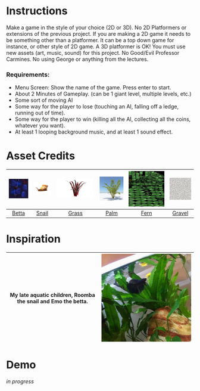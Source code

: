# Instructions
Make a game in the style of your choice (2D or 3D). No 2D Platformers or extensions of the previous project. If you are making a 2D game it needs to be something other than a platformer. It can be a top down game for instance, or other style of 2D game. A 3D platformer is OK! You must use new assets (art, music, sound) for this project. No Good/Evil Professor Carmines. No using George or anything from the lectures.

### Requirements:
- Menu Screen: Show the name of the game. Press enter to start.
- About 2 Minutes of Gameplay. (can be 1 giant level, multiple levels, etc.)
- Some sort of moving AI
- Some way for the player to lose (touching an AI, falling off a ledge, running out of time).
- Some way for the player to win (killing all the AI, collecting all the coins, whatever you want).
- At least 1 looping background music, and at least 1 sound effect.

# Asset Credits
| <img src="https://github.com/mkarroqe/CS3113/blob/master/06-Students-Choice/assets/CrownTailBetta_v1_L2.123c6abf9517-b47f-4e1d-8ba9-433e13ab2037/12989_CrownTailBetta_diffuse.jpg" width=300px /> | ![](https://github.com/mkarroqe/CS3113/blob/master/06-Students-Choice/assets/snail/SNAIL.JPG) | ![](https://github.com/mkarroqe/CS3113/blob/master/06-Students-Choice/Assets/Grass/Low/Low%20quality.png) | ![](https://github.com/mkarroqe/CS3113/blob/master/06-Students-Choice/Assets/Palm_01/Palm_01.jpeg) | ![](https://github.com/mkarroqe/CS3113/blob/master/06-Students-Choice/Assets/Fern/10443_Fern_v1_Diffuse.jpg) | ![](https://github.com/mkarroqe/CS3113/blob/master/06-Students-Choice/Assets/gravel2.jpg) |
| :-: | :-: | :-: | :-: | :-: | :-: |
| [Betta](https://free3d.com/3d-model/crowntailbetta-v1--31129.html) | [Snail](https://free3d.com/3d-model/snail-23158.html) | [Grass](https://free3d.com/3d-model/high-quality-grass-78178.html) | [Palm](https://free3d.com/3d-model/palm-54462.html) | [Fern](https://free3d.com/3d-model/-fern-v2--65217.html) | [Gravel](https://www.pinterest.com/pin/353814114473920228/) |

# Inspiration
| My late aquatic children, Roomba the snail and Emo the betta. | <img src="demos/muses.png" width=500px /> |
| - | - |

# Demo
*in progress*
